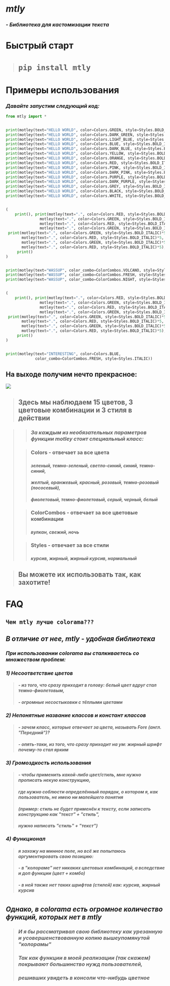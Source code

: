 # ***mtly***
### - *Библиотека для кастомизации текста*
#
##
# **Быстрый старт**
> # ```pip install mtly```
#
##
# **Примеры использования**
### *Давайте запустим следующий код:*
```python
from mtly import *


print(motley(text="HELLO WORLD", color=Colors.GREEN, style=Styles.BOLD_ITALIC))
print(motley(text="HELLO WORLD", color=Colors.DARK_GREEN, style=Styles.BOLD_ITALIC))
print(motley(text="HELLO WORLD", color=Colors.LIGHT_BLUE, style=Styles.BOLD_ITALIC))
print(motley(text="HELLO WORLD", color=Colors.BLUE, style=Styles.BOLD_ITALIC))
print(motley(text="HELLO WORLD", color=Colors.DARK_BLUE, style=Styles.BOLD_ITALIC))
print(motley(text="HELLO WORLD", color=Colors.YELLOW, style=Styles.BOLD_ITALIC))
print(motley(text="HELLO WORLD", color=Colors.ORANGE, style=Styles.BOLD_ITALIC))
print(motley(text="HELLO WORLD", color=Colors.RED, style=Styles.BOLD_ITALIC))
print(motley(text="HELLO WORLD", color=Colors.PINK, style=Styles.BOLD_ITALIC))
print(motley(text="HELLO WORLD", color=Colors.DARK_PINK, style=Styles.BOLD_ITALIC))
print(motley(text="HELLO WORLD", color=Colors.PURPLE, style=Styles.BOLD_ITALIC))
print(motley(text="HELLO WORLD", color=Colors.DARK_PURPLE, style=Styles.BOLD_ITALIC))
print(motley(text="HELLO WORLD", color=Colors.GREY, style=Styles.BOLD_ITALIC))
print(motley(text="HELLO WORLD", color=Colors.BLACK, style=Styles.BOLD_ITALIC))
print(motley(text="HELLO WORLD", color=Colors.WHITE, style=Styles.BOLD_ITALIC))


(
    print(), print(motley(text=".", color=Colors.RED, style=Styles.BOLD_ITALIC)*5,
               motley(text=".", color=Colors.GREEN, style=Styles.BOLD_ITALIC)*5,
               motley(text=".", color=Colors.RED, style=Styles.BOLD_ITALIC)*5,
               motley(text=".", color=Colors.GREEN, style=Styles.BOLD_ITALIC)*5),
 print(motley(text=".", color=Colors.GREEN, style=Styles.BOLD_ITALIC)*5,
       motley(text=".", color=Colors.RED, style=Styles.BOLD_ITALIC)*5,
       motley(text=".", color=Colors.GREEN, style=Styles.BOLD_ITALIC)*5,
       motley(text=".", color=Colors.RED, style=Styles.BOLD_ITALIC)*5),
     print()
)


print(motley(text="WASSUP", color_combo=ColorCombos.VOLCANO, style=Styles.BOLD))
print(motley(text="WASSUP", color_combo=ColorCombos.FRESH, style=Styles.BOLD))
print(motley(text="WASSUP", color_combo=ColorCombos.NIGHT, style=Styles.BOLD))


(
    print(), print(motley(text=".", color=Colors.RED, style=Styles.BOLD_ITALIC)*5,
               motley(text=".", color=Colors.GREEN, style=Styles.BOLD_ITALIC)*5,
               motley(text=".", color=Colors.RED, style=Styles.BOLD_ITALIC)*5,
               motley(text=".", color=Colors.GREEN, style=Styles.BOLD_ITALIC)*5),
 print(motley(text=".", color=Colors.GREEN, style=Styles.BOLD_ITALIC)*5,
       motley(text=".", color=Colors.RED, style=Styles.BOLD_ITALIC)*5,
       motley(text=".", color=Colors.GREEN, style=Styles.BOLD_ITALIC)*5,
       motley(text=".", color=Colors.RED, style=Styles.BOLD_ITALIC)*5),
     print()
)


print(motley(text="INTERESTING", color=Colors.BLUE,
             color_combo=ColorCombos.FRESH, style=Styles.ITALIC))
```
## **На выходе получим нечто прекрасное:**
![](https://iimg.su/s/19/3Nt0cxXPnWPmv6A7ewnYsV7g5VW7PRIbBjZ6xOuy.png)
> ## **Здесь мы наблюдаем 15 цветов, 3 цветовые комбинации и 3 стиля в действии**
####
> > ### *За каждым из необязательных параметров функции motley стоит специальный класс:*
> ###
> > ### **Colors - отвечает за все цвета**
> > ###
> > #### *зеленый, темно-зеленый, светло-синий, синий, темно-синий,* 
> > #### *желтый, оранжевый, красный, розовый, темно-розовый (лососевый),*
> > #### *фиолетовый, темно-фиолетовый, серый, черный, белый*
> ### 
> > ### **ColorCombos - отвечает за все цветовые комбинации**
> > #####
> > #### *вулкан, свежий, ночь*
> ### 
> > ### **Styles - отвечает за все стили**
> > ##### 
> > #### *курсив, жирный, жирный курсив, нормальный*
#### 
> ## **Вы можете их использовать так, как захотите!**
# 
## 
# **FAQ**
## `Чем mtly лучше colorama???`
###
## *В отличие от нее, mtly - удобная библиотека*
####
### *При использовании colorama вы сталкиваетесь со множеством проблем:*
###
### *1) Несоответствие цветов*
> #### *- из того, что сразу приходит в голову: белый цвет вдруг стал темно-фиолетовым,*
> #### *- огромные несостыковки с тёплыми цветами*
###
### *2) Непонятные название классов и констант классов*
> #### *- зачем класс, которые отвечает за цвета, называть Fore (англ. "Передний")?*
> #### *- опять-таки, из того, что сразу приходит на ум: жирный шрифт почему-то стал ярким*
### 
### *3) Громоздкость использования*
> #### *- чтобы применить какой-либо цвет/стиль, мне нужно прописать некую конструкцию,*
> #### *где нужно соблюсти определённый порядок, о котором я, как пользователь, не имею ни малейшего понятия*
> #### *(пример: стиль не будет применён к тексту, если записать конструкцию как "текст" + "стиль",*
> #### *нужно написать "стиль" + "текст")*
###
### *4) Функционал*
> #### *я захожу на минное поле, но всё же попытаюсь аргументировать свою позицию:*
> #### *- в "колораме" нет никаких цветовых комбинаций, а вследствие и доп функции (цвет + комбо)*
> #### *- в ней также нет таких шрифтов (стилей) как: курсив, жирный курсив*
#
## *Однако, в colorama есть огромное количество функций, которых нет в mtly*
###
> ### *И я бы рассматривал свою библиотеку как урезанную и усовершенствованную копию вышеупомянутой "колорамы"*
> ### *Так как функции в моей реализации (так скажем) покрывают большинство нужд пользователей,*
> ### *решивших увидеть в консоли что-нибудь цветное*
